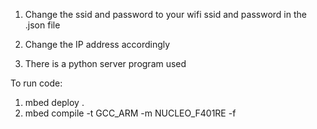 1. Change the ssid and password to your wifi ssid and password in the .json file 

2. Change the IP address accordingly

3. There is a python server program used

To run code:

1. mbed deploy .
2. mbed compile -t GCC_ARM -m NUCLEO_F401RE -f
